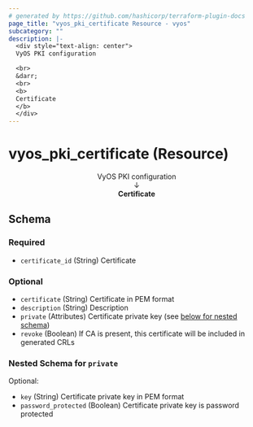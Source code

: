 ```yaml
---
# generated by https://github.com/hashicorp/terraform-plugin-docs
page_title: "vyos_pki_certificate Resource - vyos"
subcategory: ""
description: |-
  <div style="text-align: center">
  VyOS PKI configuration

  <br>
  &darr;
  <br>
  <b>
  Certificate
  </b>
  </div>
---
```


# vyos_pki_certificate (Resource)

<div style="text-align: center">
VyOS PKI configuration

<br>
&darr;
<br>
<b>
Certificate
</b>
</div>



<!-- schema generated by tfplugindocs -->
## Schema

### Required

- `certificate_id` (String) Certificate

### Optional

- `certificate` (String) Certificate in PEM format
- `description` (String) Description
- `private` (Attributes) Certificate private key (see [below for nested schema](#nestedatt--private))
- `revoke` (Boolean) If CA is present, this certificate will be included in generated CRLs

<a id="nestedatt--private"></a>
### Nested Schema for `private`

Optional:

- `key` (String) Certificate private key in PEM format
- `password_protected` (Boolean) Certificate private key is password protected
